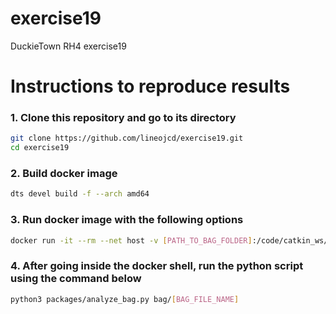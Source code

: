 # exercise19
DuckieTown RH4 exercise19


# Instructions to reproduce results

### 1. Clone this repository and go to its directory
```bash
git clone https://github.com/lineojcd/exercise19.git
cd exercise19
```
### 2. Build docker image
```bash
dts devel build -f --arch amd64 
```

### 3. Run docker image with the following options
```bash
docker run -it --rm --net host -v [PATH_TO_BAG_FOLDER]:/code/catkin_ws/src/exercise19/bag duckietown/exercise19:latest-amd64 /bin/bash
```

### 4. After going inside the docker shell, run the python script using the command below
```bash
python3 packages/analyze_bag.py bag/[BAG_FILE_NAME]
```
